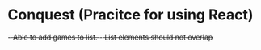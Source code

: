 # Conquest (Pracitce for using React)
-<strike>
Able to add games to list. 
</strike>
-<strike>
List elements should not overlap 
</strike>
